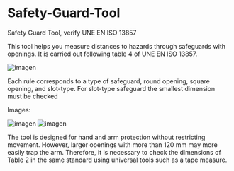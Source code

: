 # Safety-Guard-Tool
Safety Guard Tool, verify UNE EN ISO 13857

This tool helps you measure distances to hazards through safeguards with openings. It is carried out following table 4 of UNE EN ISO 13857.

![imagen](https://github.com/muerd/Safety-Guard-Tool/assets/96789064/14b0eb0f-9924-4bc6-80c7-4544f78f9901)


Each rule corresponds to a type of safeguard, round opening, square opening, and slot-type. For slot-type safeguard the smallest dimension must be checked

Images:

![imagen](https://github.com/muerd/Safety-Guard-Tool/assets/96789064/b83cfac0-4472-46fe-be5c-26dc2df6c5e5)
![imagen](https://github.com/muerd/Safety-Guard-Tool/assets/96789064/c6ca4b02-9cf4-4148-a4f5-a81af88705e1)

The tool is designed for hand and arm protection without restricting movement. However, larger openings with more than 120 mm may more easily trap the arm. Therefore, it is necessary to check the dimensions of Table 2 in the same standard using universal tools such as a tape measure.
